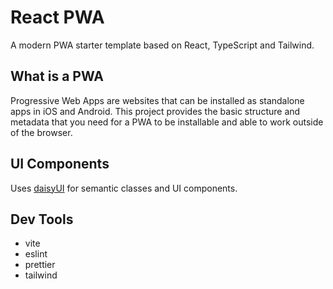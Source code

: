 # React PWA

A modern PWA starter template based on React, TypeScript and Tailwind.

## What is a PWA

Progressive Web Apps are websites that can be installed as standalone apps in iOS and Android. This project provides the basic structure and metadata that you need for a PWA to be installable and able to work outside of the browser.

## UI Components

Uses [daisyUI]() for semantic classes and UI components.

## Dev Tools

- vite
- eslint
- prettier
- tailwind
